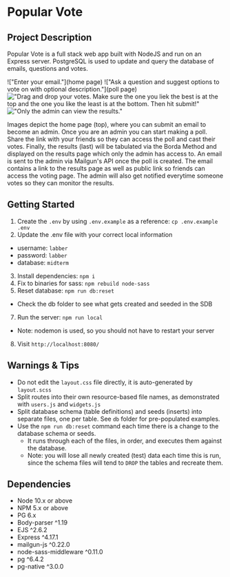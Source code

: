Popular Vote
=========

## Project Description

Popular Vote is a full stack web app built with NodeJS and run on an Express server. PostgreSQL is used to update and query the database of emails, questions and votes.  

!["Enter your email."](home page)
!["Ask a question and suggest options to vote on with optional description."](poll page)
!["Drag and drop your votes. Make sure the one you liek the best is at the top and the one you like the least is at the bottom. Then hit submit!"](voted)
!["Only the admin can view the results."](results)

Images depict the home page (top), where you can submit an email to become an admin. Once you are an admin you can start making a poll. Share the link with your friends so they can access the poll and cast their votes. Finally, the results (last) will be tabulated via the Borda Method and displayed on the results page which only the admin has access to. An email is sent to the admin via Mailgun's API once the poll is created. The email contains a link to the results page as well as public link so friends can access the voting page. The admin will also get notified everytime someone votes so they can monitor the results.  


## Getting Started

1. Create the `.env` by using `.env.example` as a reference: `cp .env.example .env`
2. Update the .env file with your correct local information 
  - username: `labber` 
  - password: `labber` 
  - database: `midterm`
3. Install dependencies: `npm i`
4. Fix to binaries for sass: `npm rebuild node-sass`
5. Reset database: `npm run db:reset`
  - Check the db folder to see what gets created and seeded in the SDB
7. Run the server: `npm run local`
  - Note: nodemon is used, so you should not have to restart your server
8. Visit `http://localhost:8080/`

## Warnings & Tips

- Do not edit the `layout.css` file directly, it is auto-generated by `layout.scss`
- Split routes into their own resource-based file names, as demonstrated with `users.js` and `widgets.js`
- Split database schema (table definitions) and seeds (inserts) into separate files, one per table. See `db` folder for pre-populated examples. 
- Use the `npm run db:reset` command each time there is a change to the database schema or seeds. 
  - It runs through each of the files, in order, and executes them against the database. 
  - Note: you will lose all newly created (test) data each time this is run, since the schema files will tend to `DROP` the tables and recreate them.

## Dependencies

- Node 10.x or above
- NPM 5.x or above
- PG 6.x
- Body-parser ^1.19 
- EJS ^2.6.2
- Express ^4.17.1
- mailgun-js ^0.22.0
- node-sass-middleware ^0.11.0
- pg ^6.4.2
- pg-native ^3.0.0
